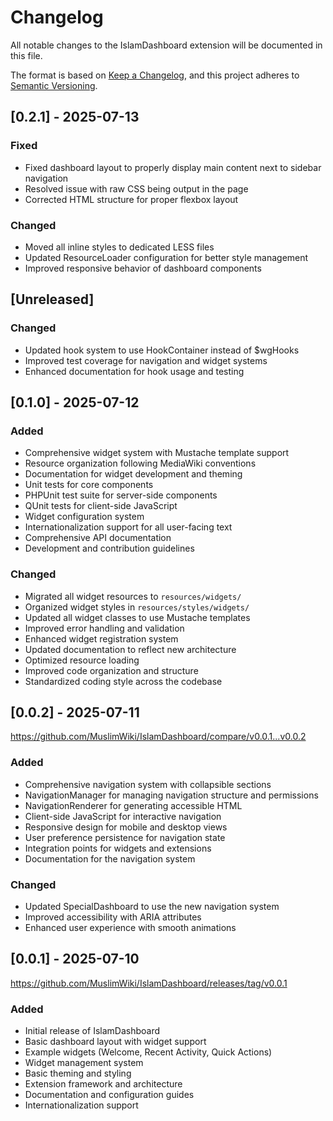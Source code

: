 # Changelog

All notable changes to the IslamDashboard extension will be documented in this file.

The format is based on [Keep a Changelog](https://keepachangelog.com/en/1.0.0/),
and this project adheres to [Semantic Versioning](https://semver.org/spec/v2.0.0.html).

## [0.2.1] - 2025-07-13
### Fixed
- Fixed dashboard layout to properly display main content next to sidebar navigation
- Resolved issue with raw CSS being output in the page
- Corrected HTML structure for proper flexbox layout

### Changed
- Moved all inline styles to dedicated LESS files
- Updated ResourceLoader configuration for better style management
- Improved responsive behavior of dashboard components

## [Unreleased]
### Changed
- Updated hook system to use HookContainer instead of $wgHooks
- Improved test coverage for navigation and widget systems
- Enhanced documentation for hook usage and testing

## [0.1.0] - 2025-07-12
### Added
- Comprehensive widget system with Mustache template support
- Resource organization following MediaWiki conventions
- Documentation for widget development and theming
- Unit tests for core components
- PHPUnit test suite for server-side components
- QUnit tests for client-side JavaScript
- Widget configuration system
- Internationalization support for all user-facing text
- Comprehensive API documentation
- Development and contribution guidelines

### Changed
- Migrated all widget resources to `resources/widgets/`
- Organized widget styles in `resources/styles/widgets/`
- Updated all widget classes to use Mustache templates
- Improved error handling and validation
- Enhanced widget registration system
- Updated documentation to reflect new architecture
- Optimized resource loading
- Improved code organization and structure
- Standardized coding style across the codebase

## [0.0.2] - 2025-07-11
https://github.com/MuslimWiki/IslamDashboard/compare/v0.0.1...v0.0.2
### Added
- Comprehensive navigation system with collapsible sections
- NavigationManager for managing navigation structure and permissions
- NavigationRenderer for generating accessible HTML
- Client-side JavaScript for interactive navigation
- Responsive design for mobile and desktop views
- User preference persistence for navigation state
- Integration points for widgets and extensions
- Documentation for the navigation system

### Changed
- Updated SpecialDashboard to use the new navigation system
- Improved accessibility with ARIA attributes
- Enhanced user experience with smooth animations

## [0.0.1] - 2025-07-10
https://github.com/MuslimWiki/IslamDashboard/releases/tag/v0.0.1
### Added
- Initial release of IslamDashboard
- Basic dashboard layout with widget support
- Example widgets (Welcome, Recent Activity, Quick Actions)
- Widget management system
- Basic theming and styling
- Extension framework and architecture
- Documentation and configuration guides
- Internationalization support

